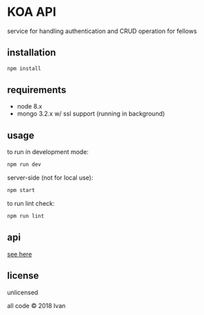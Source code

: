 # KOA API

service for handling authentication and CRUD operation for fellows


## installation

```bash
npm install
```

## requirements

- node 8.x
- mongo 3.2.x w/ ssl support (running in background)

## usage

to run in development mode:
```bash
npm run dev
```

server-side (not for local use):
```bash
npm start
```

to run lint check:
```bash
npm run lint
```

## api
[see here](docs/API.md)

## license
unlicensed

all code © 2018 Ivan
